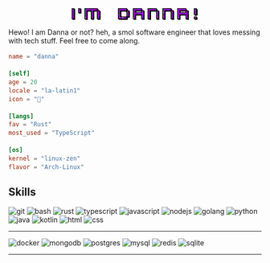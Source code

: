 <img src="https://github.com/notdanna/notdanna/blob/main/danna.gif?raw=true" width="50%" style="display: block; margin: auto;">


Hewo! I am Danna or not? heh, a smol software engineer that loves messing with tech stuff. Feel free to come along.

```toml
name = "danna"

[self]
age = 20
locale = "la-latin1"
icon = "🍃"

[langs]
fav = "Rust"
most_used = "TypeScript"

[os]
kernel = "linux-zen"
flavor = "Arch-Linux"
```

## Skills

![git](https://img.shields.io/badge/GIT-E44C30?style=for-the-badge&logo=git&logoColor=white)
![bash](https://img.shields.io/badge/Shell_Script-121011?style=for-the-badge&logo=gnu-bash&logoColor=white)
![rust](https://img.shields.io/badge/Rust-000000?style=for-the-badge&logo=rust&logoColor=white)
![typescript](https://img.shields.io/badge/TypeScript-007ACC?style=for-the-badge&logo=typescript&logoColor=white)
![javascript](https://img.shields.io/badge/JavaScript-F7DF1E?style=for-the-badge&logo=JavaScript&logoColor=white)
![nodejs](https://img.shields.io/badge/Node.js-43853D?style=for-the-badge&logo=node.js&logoColor=white)
![golang](https://img.shields.io/badge/Go-00ADD8?style=for-the-badge&logo=go&logoColor=white)
![python](https://img.shields.io/badge/Python-14354C?style=for-the-badge&logo=python&logoColor=white)
![java](https://img.shields.io/badge/Java-ED8B00?style=for-the-badge&logo=openjdk&logoColor=white)
![kotlin](https://img.shields.io/badge/Kotlin-0095D5?&style=for-the-badge&logo=kotlin&logoColor=white)
![html](https://img.shields.io/badge/HTML5-E34F26?style=for-the-badge&logo=html5&logoColor=white)
![css](https://img.shields.io/badge/CSS3-1572B6?style=for-the-badge&logo=css3&logoColor=white)
- - -

![docker](https://img.shields.io/badge/docker-%230db7ed.svg?style=for-the-badge&logo=docker&logoColor=white)
![mongodb](https://img.shields.io/badge/MongoDB-4EA94B?style=for-the-badge&logo=mongodb&logoColor=white)
![postgres](https://img.shields.io/badge/PostgreSQL-316192?style=for-the-badge&logo=postgresql&logoColor=white)
![mysql](https://img.shields.io/badge/MySQL-00000F?style=for-the-badge&logo=mysql&logoColor=white)
![redis](https://img.shields.io/badge/redis-%23DD0031.svg?&style=for-the-badge&logo=redis&logoColor=white)
![sqlite](https://img.shields.io/badge/SQLite-07405E?style=for-the-badge&logo=sqlite&logoColor=white)
- - -

